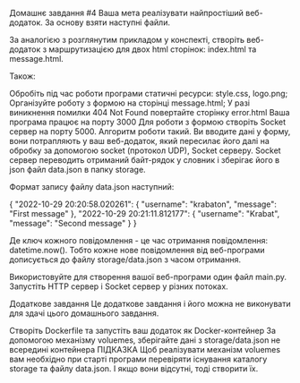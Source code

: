 Домашнє завдання #4
Ваша мета реалізувати найпростіший веб-додаток. За основу взяти наступні файли.

За аналогією з розглянутим прикладом у конспекті, створіть веб-додаток з маршрутизацією для двох html сторінок: index.html та message.html.

Також:

Обробіть під час роботи програми статичні ресурси: style.css, logo.png;
Організуйте роботу з формою на сторінці message.html;
У разі виникнення помилки 404 Not Found повертайте сторінку error.html
Ваша програма працює на порту 3000
Для роботи з формою створіть Socket сервер на порту 5000. Алгоритм роботи такий. Ви вводите дані у форму, вони потрапляють у ваш веб-додаток, який пересилає його далі на обробку за допомогою socket (протокол UDP), Socket серверу. Socket сервер переводить отриманий байт-рядок у словник і зберігає його в json файл data.json в папку storage.

Формат запису файлу data.json наступний:

{
  "2022-10-29 20:20:58.020261": {
    "username": "krabaton",
    "message": "First message"
  },
  "2022-10-29 20:21:11.812177": {
    "username": "Krabat",
    "message": "Second message"
  }
}

Де ключ кожного повідомлення - це час отримання повідомлення: datetime.now(). Тобто кожне нове повідомлення від веб-програми дописується до файлу storage/data.json з часом отримання.

Використовуйте для створення вашої веб-програми один файл main.py. Запустіть HTTP сервер і Socket сервер у різних потоках.

Додаткове завдання
Це додаткове завдання і його можна не виконувати для здачі цього домашнього завдання.

Створіть Dockerfile та запустіть ваш додаток як Docker-контейнер
За допомогою механізму voluemes, зберігайте дані з storage/data.json не всередині контейнера
ПІДКАЗКА
Щоб реалізувати механізм voluemes вам необхідно при старті програми перевіряти існування каталогу storage та файлу data.json. І якщо вони відсутні, тоді створити їх.
